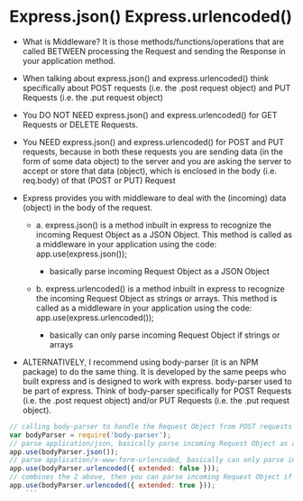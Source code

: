 # Express.json() Express.urlencoded()

- What is Middleware? It is those methods/functions/operations that are called BETWEEN processing the Request and sending the Response in your application method.

- When talking about express.json() and express.urlencoded() think specifically about POST requests (i.e. the .post request object) and PUT Requests (i.e. the .put request object)

- You DO NOT NEED express.json() and express.urlencoded() for GET Requests or DELETE Requests.

- You NEED express.json() and express.urlencoded() for POST and PUT requests, because in both these requests you are sending data (in the form of some data object) to the server and you are asking the server to accept or store that data (object), which is enclosed in the body (i.e. req.body) of that (POST or PUT) Request

- Express provides you with middleware to deal with the (incoming) data (object) in the body of the request.

  - a. express.json() is a method inbuilt in express to recognize the incoming Request Object as a JSON Object. This method is called as a middleware in your application using the code: app.use(express.json());

    - basically parse incoming Request Object as a JSON Object

  - b. express.urlencoded() is a method inbuilt in express to recognize the incoming Request Object as strings or arrays. This method is called as a middleware in your application using the code: app.use(express.urlencoded());
    - basically can only parse incoming Request Object if strings or arrays

- ALTERNATIVELY, I recommend using body-parser (it is an NPM package) to do the same thing. It is developed by the same peeps who built express and is designed to work with express. body-parser used to be part of express. Think of body-parser specifically for POST Requests (i.e. the .post request object) and/or PUT Requests (i.e. the .put request object).

````js
// calling body-parser to handle the Request Object from POST requests
var bodyParser = require('body-parser');
// parse application/json, basically parse incoming Request Object as a JSON Object
app.use(bodyParser.json());
// parse application/x-www-form-urlencoded, basically can only parse incoming Request Object if strings or arrays
app.use(bodyParser.urlencoded({ extended: false }));
// combines the 2 above, then you can parse incoming Request Object if object, with nested objects, or generally any type.
app.use(bodyParser.urlencoded({ extended: true }));
    ```
````

